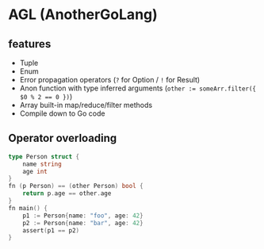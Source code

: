# AGL (AnotherGoLang)

## features

- Tuple
- Enum
- Error propagation operators (`?` for Option / `!` for Result)
- Anon function with type inferred arguments (`other := someArr.filter({ $0 % 2 == 0 })`)
- Array built-in map/reduce/filter methods
- Compile down to Go code

## Operator overloading

```go
type Person struct {
    name string
    age int
}
fn (p Person) == (other Person) bool {
    return p.age == other.age
}
fn main() {
    p1 := Person{name: "foo", age: 42}
    p2 := Person{name: "bar", age: 42}
    assert(p1 == p2)
}
```